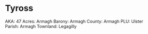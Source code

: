 # Tyross

AKA: 47
Acres: Armagh
Barony: Armagh
County: Armagh
PLU: Ulster
Parish: Armagh
Townland: Legagilly